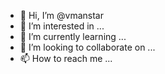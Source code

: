 - 👋 Hi, I’m @vmanstar
- 👀 I’m interested in ...
- 🌱 I’m currently learning ...
- 💞️ I’m looking to collaborate on ...
- 📫 How to reach me ...

<!---
vmanstar/vmanstar is a ✨ special ✨ repository because its `README.md` (this file) appears on your GitHub profile.
You can click the Preview link to take a look at your changes.
--->
